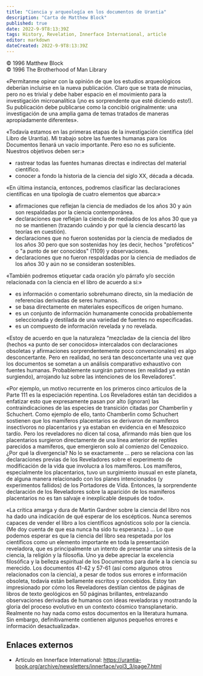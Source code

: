 ```yaml
---
title: "Ciencia y arqueología en los documentos de Urantia"
description: "Carta de Matthew Block"
published: true
date: 2022-9-9T8:13:39Z
tags: History, Revelation, Innerface International, article
editor: markdown
dateCreated: 2022-9-9T8:13:39Z
---
```


<p class="v-card v-sheet theme--light grey lighten-3 px-2">© 1996 Matthew Block<br>© 1996 The Brotherhood of Man Library</p>

«Permítanme opinar con la opinión de que los estudios arqueológicos deberían incluirse en la nueva publicación. Claro que se trata de minucias, pero no es trivial y debe haber espacio en el movimiento para la investigación microanalítica (¡no es sorprendente que esté diciendo esto!). Su publicación debe publicarse como la concibió originalmente: una investigación de una amplia gama de temas tratados de maneras apropiadamente diferentes».

«Todavía estamos en las primeras etapas de la investigación científica (del Libro de Urantia). Mi trabajo sobre las fuentes humanas para los Documentos llenará un vacío importante. Pero eso no es suficiente. Nuestros objetivos deben ser:»

- rastrear todas las fuentes humanas directas e indirectas del material científico.
- conocer a fondo la historia de la ciencia del siglo XX, década a década.

«En última instancia, entonces, podremos clasificar las declaraciones científicas en una tipología de cuatro elementos que abarca:»
- afirmaciones que reflejan la ciencia de mediados de los años 30 y aún son respaldadas por la ciencia contemporánea.
- declaraciones que reflejan la ciencia de mediados de los años 30 que ya no se mantienen (trazando cuándo y por qué la ciencia descartó las teorías en cuestión).
- declaraciones que no fueron sostenidas por la ciencia de mediados de los años 30 pero que son sostenidas hoy (es decir, hechos "proféticos" o "a punto de ser conocidos" (1109) y observaciones.
- declaraciones que no fueron respaldadas por la ciencia de mediados de los años 30 y aún no se consideran sostenibles.

«También podremos etiquetar cada oración y/o párrafo y/o sección relacionada con la ciencia en el libro de acuerdo a si:»
- es información o comentario sobrehumano directo, sin la mediación de referencias derivadas de seres humanos.
- se basa directamente en materiales específicos de origen humano.
- es un conjunto de información humanamente conocida probablemente seleccionada y destilada de una variedad de fuentes no especificadas.
- es un compuesto de información revelada y no revelada.

«Estoy de acuerdo en que la naturaleza “mezclada» de la ciencia del libro (hechos «a punto de ser conocidos» intercalados con declaraciones obsoletas y afirmaciones sorprendentemente poco convencionales) es algo desconcertante. Pero en realidad, no será tan desconcertante una vez que los documentos se sometan a un análisis comparativo exhaustivo con fuentes humanas. Probablemente surgirán patrones (en realidad ya están surgiendo), arrojando luz sobre las intenciones de los Reveladores”.

«Por ejemplo, un motivo recurrente en los primeros cinco artículos de la Parte 111 es la especiación repentina. Los Reveladores están tan decididos a enfatizar esto que expresamente pasan por alto (ignoran) las contraindicaciones de las especies de transición citadas por Chamberlin y Schuchert. Como ejemplo de ello, tanto Chamberlin como Schuchert sostienen que los mamíferos placentarios se derivaron de mamíferos insectívoros no placentarios y ya estaban en evidencia en el Mesozoico tardío. Pero los reveladores no dicen tal cosa, afirmando más bien que los placentarios surgieron directamente de una línea anterior de reptiles parecidos a mamíferos, que emergieron solo al comienzo del Cenozoico. ¿Por qué la divergencia? No lo se exactamente ... pero se relaciona con las declaraciones previas de los Reveladores sobre el experimento de modificación de la vida que involucra a los mamíferos. Los mamíferos, especialmente los placentarios, tuvo un surgimiento inusual en este planeta, de alguna manera relacionado con los planes intencionados (y experimentos fallidos) de los Portadores de Vida. Entonces, la sorprendente declaración de los Reveladores sobre la aparición de los mamíferos placentarios no es tan salvaje e inexplicable después de todo».

«La crítica amarga y dura de Martin Gardner sobre la ciencia del libro nos ha dado una indicación de qué esperar de los escépticos. Nunca seremos capaces de vender el libro a los científicos agnósticos solo por la ciencia. (Me doy cuenta de que esa nunca ha sido tu esperanza.) ... Lo que podemos esperar es que la ciencia del libro sea respetada por los científicos como un elemento importante en toda la presentación reveladora, que es principalmente un intento de presentar una síntesis de la ciencia, la religión y la filosofía. Uno ya debe apreciar la excelencia filosófica y la belleza espiritual de los Documentos para darle a la ciencia su merecido. Los documentos 41-42 y 57-61 (así como algunos otros relacionados con la ciencia), a pesar de todos sus errores e información obsoleta, todavía están bellamente escritos y concebidos. Estoy tan impresionado por cómo los Reveladores destilan cientos de páginas de libros de texto geológicos en 50 páginas brillantes, entrelazando observaciones derivadas de humanos con ideas reveladoras y mostrando la gloria del proceso evolutivo en un contexto cósmico transplanetario. Realmente no hay nada como estos documentos en la literatura humana. Sin embargo, definitivamente contienen algunos pequeños errores e información desactualizada».

## Enlaces externos

- Artículo en Innerface International: https://urantia-book.org/archive/newsletters/innerface/vol3_3/page7.html


